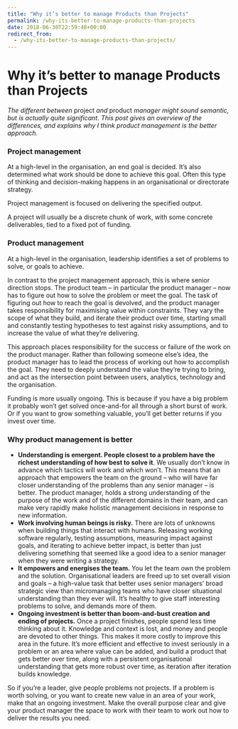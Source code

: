 ```yaml
---
title: "Why it’s better to manage Products than Projects"
permalink: /why-its-better-to-manage-products-than-projects
date: 2018-06-30T22:59:48+00:00
redirect_from:
  - /why-its-better-to-manage-products-than-projects/
---
```


# Why it’s better to manage Products than Projects

*The different between* project *and* product *manager might sound semantic, but is actually quite significant. This post gives an overview of the differences, and explains why I think product management is the better approach.*

### Project management

At a high-level in the organisation, an end goal is decided. It’s also determined what work should be done to achieve this goal. Often this type of thinking and decision-making happens in an organisational or directorate strategy.

Project management is focused on delivering the specified output.

A project will usually be a discrete chunk of work, with some concrete deliverables, tied to a fixed pot of funding.

### Product management

At a high-level in the organisation, leadership identifies a set of problems to solve, or goals to achieve.

In contrast to the project management approach, this is where senior direction stops. The product team – in particular the product manager – now has to figure out how to solve the problem or meet the goal. The task of figuring out how to reach the goal is devolved, and the product manager takes responsibility for maximising value within constraints. They vary the scope of what they build, and iterate their product over time, starting small and constantly testing hypotheses to test against risky assumptions, and to increase the value of what they’re delivering.

This approach places responsibility for the success or failure of the work on the product manager. Rather than following someone else’s idea, the product manager has to lead the process of working out how to accomplish the goal. They need to deeply understand the value they’re trying to bring, and act as the intersection point between users, analytics, technology and the organisation.

Funding is more usually ongoing. This is because if you have a big problem it probably won’t get solved once-and-for all through a short burst of work. Or if you want to grow something valuable, you’ll get better returns if you invest over time.

### Why product management is better

- **Understanding is emergent. People closest to a problem have the richest understanding of how best to solve it**. We usually don’t know in advance which tactics will work and which won’t. This means that an approach that empowers the team on the ground – who will have far closer understanding of the problems than any senior manager – is better. The product manager, holds a strong understanding of the purpose of the work and of the different domains in their team, and can make very rapidly make holistic management decisions in response to new information.
- **Work involving human beings is risky.** There are lots of unknowns when building things that interact with humans. Releasing working software regularly, testing assumptions, measuring impact against goals, and iterating to achieve better impact, is better than just delivering something that seemed like a good idea to a senior manager when they were writing a strategy.
- **It empowers and energises the team.** You let the team own the problem and the solution. Organisational leaders are freed up to set overall vision and goals – a high-value task that better uses senior managers’ broad strategic view than micromanaging teams who have closer situational understanding than they ever will. It’s healthy to give staff interesting problems to solve, and demands more of them.
- **Ongoing investment is better than boom-and-bust creation and ending of projects.** Once a project finishes, people spend less time thinking about it. Knowledge and context is lost, and money and people are devoted to other things. This makes it more costly to improve this area in the future. It’s more efficient and effective to invest seriously in a problem or an area where value can be added, and build a product that gets better over time, along with a persistent organisational understanding that gets more robust over time, as iteration after iteration builds knowledge.

So if you’re a leader, give people problems not projects. If a problem is worth solving, or you want to create new value in an area of your work, make that an ongoing investment. Make the overall purpose clear and give your product manager the space to work with their team to work out how to deliver the results you need.